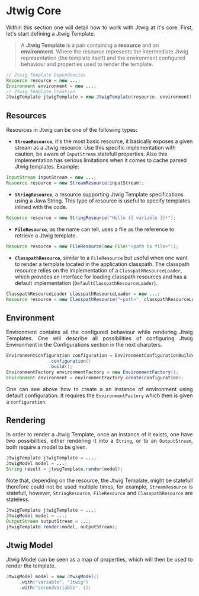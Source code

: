 # Jtwig Core

<p style="text-align: justify;">
Within this section one will detail how to work with Jtwig at it's core. First, let's start defining a Jtwig Template.
</p>

>  A **Jtwig Template** is a pair containing a **resource** and an **environment**. Where the resource represents the intermediate Jtwig representation (the template itself) and the environment configured behaviour and properties used to render the template.

```java
// Jtwig Template Dependencies
Resource resource = new ...;
Environment environment = new ...;
// Jtwig Template Creation
JtwigTemplate jtwigTemplate = new JtwigTemplate(resource, environment);
```

## Resources

<p style="text-align: justify;">
Resources in Jtwig can be one of the following types:
</p>

- **`StreamResource`**, it's the most basic resource, it basically exposes a given stream as a Jtwig resource. Use this specific implementation with caution, be aware of `InputStream` statefull properties. Also this implementation has serious limitations when it comes to cache parsed Jtwig templates. Example:

```java
InputStream inputStream = new ...;
Resource resource = new StreamResource(inputStream);
```

- **`StringResource`**, a resource supporting Jtwig Template specifications using a Java String. This type of resource is useful to specify templates inlined with the code.

```java
Resource resource = new StringResource("Hello {{ variable }}!");
```

- **`FileResource`**, as the name can tell, uses a file as the reference to retrieve a Jtwig template.

```java
Resource resource = new FileResource(new File("<path to file>"));
```

- **`ClasspathResource`**, similar to a `FileResource` but useful when one want to render a template located in the application classpath. The classpath resource relies on the implementation of a `ClasspathResourceLoader`, which provides an interface for loading classpath resources and has a default implementation (`DefaultClasspathResourceLoader`).

```java
ClasspathResourceLoader classpathResourceLoader = new ...;
Resource resource = new ClasspathResource("<path>", classpathResourceLoader);
```

## Environment


<p style="text-align: justify;">
Environment contains all the configured behaviour while rendering Jtwig Templates. One will describe all possibilities of configuring Jtwig Environment in the Configurations section in the next charpters.
</p>

```java
EnvironmentConfiguration configuration = EnvironmentConfigurationBuilder
                .configuration()
                .build();
EnvironmentFactory environmentFactory = new EnvironmentFactory();
Environment environment = environmentFactory.create(configuration);
```

<p style="text-align: justify;">
One can see above how to create a an instance of environment using default configuration. It requires the <code>EnvironmentFactory</code> which then is given a <code>configuration</code>.
</p>

## Rendering

<p style="text-align: justify;">
In order to render a Jtwig Template, once an instance of it exists, one have two possibilities, either rendering it into a <code>String</code>, or to an <code>OutputStream</code>, both require a model to be given.
</p>

```java
JtwigTemplate jtwigTemplate = ...;
JtwigModel model = ...;
String result = jtwigTemplate.render(model);
```

<p style="text-align: justify;">
Note that, depending on the resource, the Jtwig Template, might be statefull therefore could not be used multiple times, for example, <code>StreamResource</code> is statefull, however, <code>StringResource</code>, <code>FileResource</code> and <code>ClasspathResource</code> are stateless.
</p>


```java
JtwigTemplate jtwigTemplate = ...;
JtwigModel model = ...;
OutputStream outputStream = ...;
jtwigTemplate.render(model, outputStream);
```

## Jtwig Model

<p style="text-align: justify;">
Jtwig Model can be seen as a map of properties, which will then be used to render the template.
</p>

```java
JtwigModel model = new JtwigModel()
     .with("variable", "Jtwig")
     .with("secondVariable", 1);
```

